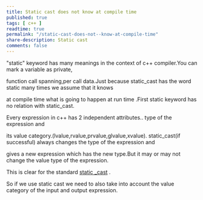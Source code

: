 ```yaml
---
title: Static cast does not know at compile time
published: true
tags: [ c++ ]
readtime: true
permalink: "/static-cast-does-not--know-at-compile-time"
share-description: Static cast 
comments: false
---
```



"static" keyword has many meanings in the context of c++ compiler.You can mark a variable as private,

function call spanning,per call data.Just because static_cast has the word static many times we assume that it knows

at compile time what is going to happen at run time .First static keyword has no relation with static_cast.

Every expression in c++ has 2 independent attributes.. type of the expression and 

its value category.(lvalue,rvalue,prvalue,glvalue,xvalue). static_cast(if successful) always changes  the type of the expression and

gives a new expression which has the new type.But it may or may not change the value type of the expression.

This is clear for the standard [static _cast](https://en.cppreference.com/w/cpp/language/static_cast) .

So if we use static cast we need to also take into account the value category of the input and output expression.

